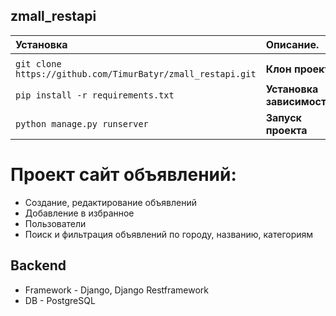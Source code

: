 ## zmall_restapi




| Установка                                                       | Описание.                                                         |
|:----------------------------------------------------------------|:------------------------------------------------------------------|                     
|                                                                 |                                                                   |
| `git clone https://github.com/TimurBatyr/zmall_restapi.git`     | **Клон проекта**                                                  |
| `pip install -r requirements.txt`                               | **Установка зависимостей**                                        |
| `python manage.py runserver`                                   | **Запуск проекта**                                                 |



# Проект сайт объявлений:
- Создание, редактирование объявлений
- Добавление в избранное
- Пользователи
- Поиск и фильтрация объявлений по городу, названию, категориям

## Backend
- Framework - Django, Django Restframework
- DB - PostgreSQL
